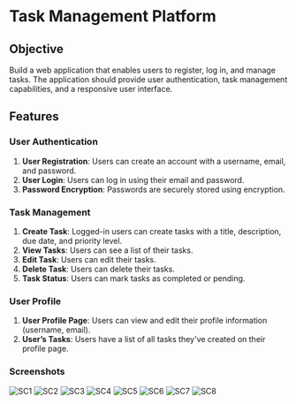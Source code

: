 # Task Management Platform

## Objective
Build a web application that enables users to register, log in, and manage tasks. The application should provide user authentication, task management capabilities, and a responsive user interface.

## Features

### User Authentication
1. **User Registration**: Users can create an account with a username, email, and password.
2. **User Login**: Users can log in using their email and password.
3. **Password Encryption**: Passwords are securely stored using encryption.

### Task Management
1. **Create Task**: Logged-in users can create tasks with a title, description, due date, and priority level.
2. **View Tasks**: Users can see a list of their tasks.
3. **Edit Task**: Users can edit their tasks.
4. **Delete Task**: Users can delete their tasks.
5. **Task Status**: Users can mark tasks as completed or pending.

### User Profile
1. **User Profile Page**: Users can view and edit their profile information (username, email).
2. **User’s Tasks**: Users have a list of all tasks they've created on their profile page.

### Screenshots
![SC1](https://github.com/user-attachments/assets/ac06cc26-9d61-422f-bccc-01f9a4393510)
![SC2](https://github.com/user-attachments/assets/fa2ab665-8c5a-4332-8ee3-a18670c3d7b0)
![SC3](https://github.com/user-attachments/assets/3e7280dc-e603-4d21-a8a8-262b2361cbd4)
![SC4](https://github.com/user-attachments/assets/797c53a3-c86b-42f7-8ccb-445af5c519be)
![SC5](https://github.com/user-attachments/assets/a350bdff-50a8-4cee-82ad-47dbeb52bd6f)
![SC6](https://github.com/user-attachments/assets/aea45bac-4eb2-4c03-aab0-c36c5b844721)
![SC7](https://github.com/user-attachments/assets/9a78f0f5-1b6f-4e95-8eae-b9959a7cfe42)
![SC8](https://github.com/user-attachments/assets/91ffcef6-471a-475e-a8dc-8ae67909916d)




